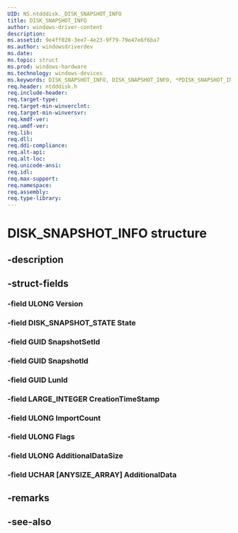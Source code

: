 ```yaml
---
UID: NS.ntdddisk._DISK_SNAPSHOT_INFO
title: DISK_SNAPSHOT_INFO
author: windows-driver-content
description: 
ms.assetid: 9e4ff028-3ee7-4e23-9f79-79e47e6f6ba7
ms.author: windowsdriverdev
ms.date: 
ms.topic: struct
ms.prod: windows-hardware
ms.technology: windows-devices
ms.keywords: DISK_SNAPSHOT_INFO, DISK_SNAPSHOT_INFO, *PDISK_SNAPSHOT_INFO
req.header: ntdddisk.h
req.include-header:
req.target-type:
req.target-min-winverclnt:
req.target-min-winversvr:
req.kmdf-ver:
req.umdf-ver:
req.lib:
req.dll:
req.ddi-compliance:
req.alt-api:
req.alt-loc:
req.unicode-ansi:
req.idl:
req.max-support:
req.namespace:
req.assembly:
req.type-library:
---
```


# DISK_SNAPSHOT_INFO structure

## -description



## -struct-fields

### -field ULONG Version			
 	
### -field DISK_SNAPSHOT_STATE State			
 	
### -field GUID SnapshotSetId			
 	
### -field GUID SnapshotId			
 	
### -field GUID LunId			
 	
### -field LARGE_INTEGER CreationTimeStamp			
 	
### -field ULONG ImportCount			
 	
### -field ULONG Flags			
 	
### -field ULONG AdditionalDataSize			
 	
### -field UCHAR [ANYSIZE_ARRAY] AdditionalData			
 	
## -remarks

## -see-also